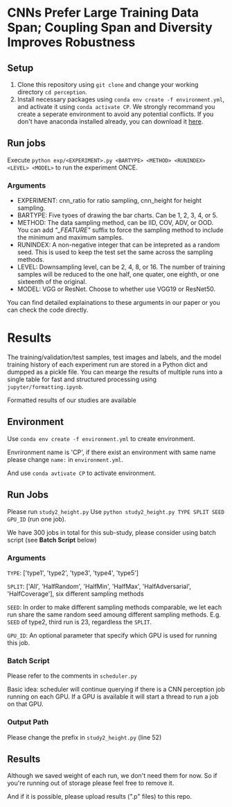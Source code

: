 # CNNs Prefer Large Training Data Span; Coupling Span and Diversity Improves Robustness


## Setup
1. Clone this repository using `git clone` and change your working directory `cd perception`.
2. Install necessary packages using `conda env create -f environment.yml`, and activate it using `conda activate CP`. We strongly recommand you create a seperate environment to avoid any potential conflicts. If you don't have anaconda installed already, you can download it [here](https://www.anaconda.com/download/).

## Run jobs
Execute `python exp/<EXPERIMENT>.py <BARTYPE> <METHOD> <RUNINDEX> <LEVEL> <MODEL>` to run the experiment ONCE.

### Arguments
- EXPERIMENT: cnn_ratio for ratio sampling, cnn_height for height sampling.
- BARTYPE: Five tyoes of drawing the bar charts. Can be 1, 2, 3, 4, or 5.
- METHOD: The data sampling method, can be IID, COV, ADV, or OOD. You can add _"\_FEATURE"_ suffix to force the sampling method to include the minimum and maximum samples. 
- RUNINDEX: A non-negative integer that can be intepreted as a random seed. This is used to keep the test set the same across the sampling methods.
- LEVEL: Downsampling level, can be 2, 4, 8, or 16. The number of training samples will be reduced to the one half, one quater, one eighth, or one sixteenth of the original.
- MODEL: VGG or ResNet. Choose to whether use VGG19 or ResNet50.

You can find detailed explainations to these arguments in our paper or you can check the code directly.


# Results
The training/validation/test samples, test images and labels, and the model training history of each experiment run are stored in a Python dict and dumpped as a pickle file. You can mearge the results of multiple runs into a single table for fast and structured processing using `jupyter/formatting.ipynb`.

Formatted results of our studies are available 


## Environment
Use `conda env create -f environment.yml` to create environment.

Envrironment name is 'CP', if there exist an environment with same name please change `name:` in `environment.yml`.

And use `conda avtivate CP` to activate environment.

## Run Jobs
Please run `study2_height.py` Use `python study2_height.py TYPE SPLIT SEED GPU_ID` (run one job).

We have 300 jobs in total for this sub-study, please consider using batch script (see **Batch Script** below)

### Arguments
`TYPE`: \['type1', 'type2', 'type3', 'type4', 'type5'\]

`SPLIT`: \['All', 'HalfRandom', 'HalfMin', 'HalfMax', 'HalfAdversarial', 'HalfCoverage'\], six different sampling methods

`SEED`: In order to make different sampling methods comparable, we let each run share the same random seed amoung different sampling methods. E.g. `SEED` of type2, third run is 23, regardless the `SPLIT`.

`GPU_ID`: An optional parameter that specify which GPU is used for running this job.

### Batch Script
Please refer to the comments in `scheduler.py`

Basic idea: scheduler will continue querying if there is a CNN perception job running on each GPU. If a GPU is available it will start a thread to run a job on that GPU.

### Output Path
Please change the prefix in `study2_height.py` (line 52)

## Results
Although we saved weight of each run, we don't need them for now. So if you're running out of storage please feel free to remove it.

And if it is possible, please upload results (".p" files) to this repo.
